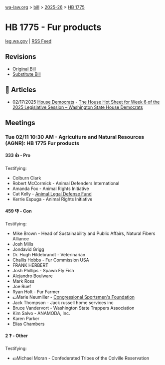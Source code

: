 [wa-law.org](/) > [bill](/bill/) > [2025-26](/bill/2025-26/) > [HB 1775](/bill/2025-26/hb/1775/)

# HB 1775 - Fur products
[leg.wa.gov](https://app.leg.wa.gov/billsummary?BillNumber=1775&Year=2025&Initiative=false) | [RSS Feed](./rss.xml)

## Revisions
* [Original Bill](1/)
* [Substitute Bill](S/)

## 📰 Articles
* 02/17/2025 [House Democrats](/org/house_democrats/) - [The House Hot Sheet for Week 6 of the 2025 Legislative Session – Washington State House Democrats](https://housedemocrats.wa.gov/blog/2025/02/17/the-house-hot-sheet-for-week-6-of-the-2025-legislative-session/#:~:text=HB%201775)

## Meetings
### Tue 02/11 10:30 AM - Agriculture and Natural Resources (AGNR): HB 1775 Fur products
#### 333 👍 - Pro
Testifying:
* Colburn Clark
* Robert McCormick - Animal Defenders International
* Amanda Fox - Animal Rights Initiative
* Cat Kelly - [Animal Legal Defense Fund](/org/animal_legal_defense_fund/)
* Kerrie Espuga - Animal Rights Initiative

#### 459 👎 - Con
Testifying:
* Mike Brown - Head of Sustainability and Public Affairs, Natural Fibers Alliance
* Josh Mills
* Jondavid Grigg
* Dr. Hugh Hildebrandt - Veterinarian
* Challis Hobbs - Fur Commission USA
* FRANK HERBERT
* Josh Phillips - Spawn Fly Fish
* Alejandro Boulware
* Mark Ross
* Joe Ruef
* Ryan Holt - Fur Farmer
* 💵Marie Neumiller - [Congressional Sportsmen's Foundation](/org/congressional_sportsmen's_foundation/)
* Jack Thompson - Jack russell home services inc
* Bruce Vandervort - Washington State Trappers Association
* Kim Salvo - ANAMODA, Inc.
* Karen Parker
* Elias Chambers

#### 2 ❓ - Other
Testifying:
* 💵Michael Moran - Confederated Tribes of the Colville Reservation

